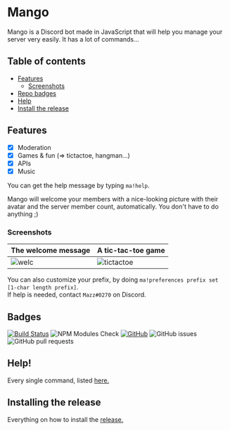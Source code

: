 # Mango
Mango is a Discord bot made in JavaScript that will help you manage your server very easily. It has a lot of commands...

## Table of contents
- [Features](#Features)
    - [Screenshots](#Screenshots)
- [Repo badges](#Badges)
- [Help](#Help!)
- [Install the release](#Installing-the-release)

## Features
- [x] Moderation
- [x] Games & fun (=> tictactoe, hangman...)
- [x] APIs
- [x] Music 

You can get the help message by typing ```ma!help```.

Mango will welcome your members with a nice-looking picture with their avatar and the server member count, automatically. You don't have to do anything ;)

### Screenshots
The welcome message | A tic-tac-toe game
------------------- | ------------------
![welc](https://i.imgur.com/4bHzTKQ.png) | ![tictactoe](https://i.imgur.com/krE0rOa.png)

You can also customize your prefix, by doing ```ma!preferences prefix set [1-char length prefix]```. <br>
If help is needed, contact ```Mazz#0270``` on Discord.

## Badges
[![Build Status](https://travis-ci.com/Ma15fo43/Mango.svg?branch=master)](https://travis-ci.com/Ma15fo43/Mango)
![NPM Modules Check](https://github.com/Ma15fo43/Mango/workflows/NPM%20Modules%20Check/badge.svg?branch=master)
[![GitHub](https://img.shields.io/github/license/Ma15fo43/Mango)](https://github.com/Ma15fo43/Mango/blob/master/LICENSE)
![GitHub issues](https://img.shields.io/github/issues/Ma15fo43/Mango)
![GitHub pull requests](https://img.shields.io/github/issues-pr/Ma15fo43/Mango)


## Help!
Every single command, listed [here.](https://github.com/Ma15fo43/Mango/wiki/Commands!)

## Installing the release
Everything on how to install the [release.](https://github.com/Ma15fo43/Mango/wiki/Commands!)
